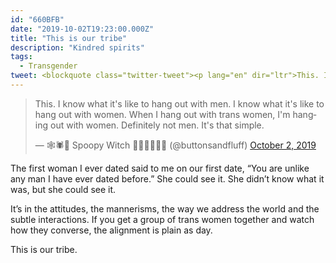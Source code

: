 ```yaml
---
id: "660BFB"
date: "2019-10-02T19:23:00.000Z"
title: "This is our tribe"
description: "Kindred spirits"
tags:
  - Transgender
tweet: <blockquote class="twitter-tweet"><p lang="en" dir="ltr">This. I know what it&#39;s like to hang out with men. I know what it&#39;s like to hang out with women. When I hang out with trans women, I&#39;m hanging out with women. Definitely not men. It&#39;s that simple.</p>&mdash; 🕸️🕷️🎃 Spoopy Witch 🏳️‍🌈🇪🇺🧜‍♀️ (@buttonsandfluff) <a href="https://twitter.com/buttonsandfluff/status/1179345945877721088?ref_src=twsrc%5Etfw">October 2, 2019</a></blockquote> <script async src="https://platform.twitter.com/widgets.js" charset="utf-8"></script>
---
```


<!--[-->
<blockquote class="twitter-tweet"><p lang="en" dir="ltr">This. I know what it&#39;s like to hang out with men. I know what it&#39;s like to hang out with women. When I hang out with trans women, I&#39;m hanging out with women. Definitely not men. It&#39;s that simple.</p>&mdash; 🕸️🕷️🎃 Spoopy Witch 🏳️‍🌈🇪🇺🧜‍♀️ (@buttonsandfluff) <a href="https://twitter.com/buttonsandfluff/status/1179345945877721088?ref_src=twsrc%5Etfw">October 2, 2019</a></blockquote> <script async src="https://platform.twitter.com/widgets.js" charset="utf-8"></script>
<!--]-->

The first woman I ever dated said to me on our first date, “You are unlike any man I have ever dated before.” She could see it. She didn’t know what it was, but she could see it.

It’s in the attitudes, the mannerisms, the way we address the world and the subtle interactions. If you get a group of trans women together and watch how they converse, the alignment is plain as day.

This is our tribe.
